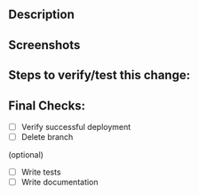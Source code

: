<!-- Title format: short pr description -->

## Description
<!-- Briefly explain the steps you took to complete this PR/solve the issue -->

## Screenshots

<!-- Include screenshot for front-end work -->
<!--
|screenshot|
|--|
|image|
-->

<!-- Include BEFORE/AFTER. Delete if N/A. (For visual front-end bug fixes) -->
<!--
|before|after|
|--|--|
|before image|after image|
-->

## Steps to verify/test this change:

## Final Checks:
- [ ] Verify successful deployment
- [ ] Delete branch

(optional)
- [ ] Write tests
- [ ] Write documentation
